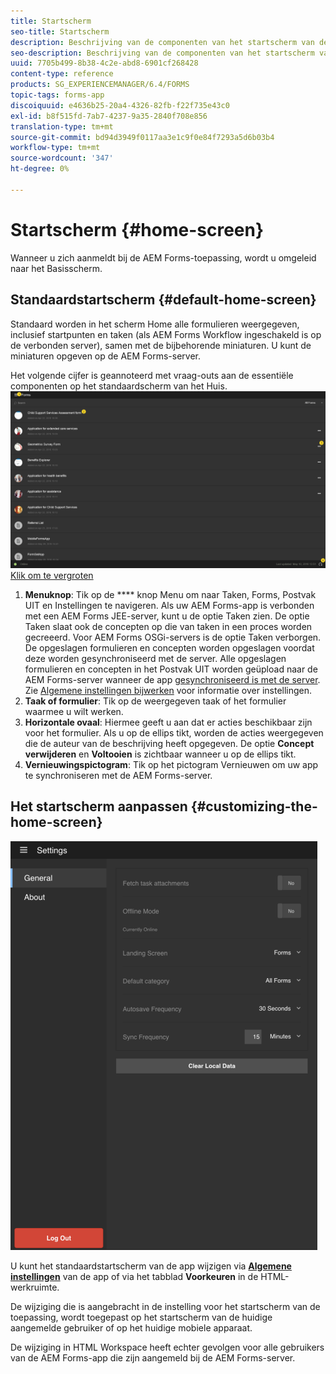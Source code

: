 ```yaml
---
title: Startscherm
seo-title: Startscherm
description: Beschrijving van de componenten van het startscherm van de AEM Forms-app
seo-description: Beschrijving van de componenten van het startscherm van de AEM Forms-app
uuid: 7705b499-8b38-4c2e-abd8-6901cf268428
content-type: reference
products: SG_EXPERIENCEMANAGER/6.4/FORMS
topic-tags: forms-app
discoiquuid: e4636b25-20a4-4326-82fb-f22f735e43c0
exl-id: b8f515fd-7ab7-4237-9a35-2840f708e856
translation-type: tm+mt
source-git-commit: bd94d3949f0117aa3e1c9f0e84f7293a5d6b03b4
workflow-type: tm+mt
source-wordcount: '347'
ht-degree: 0%

---
```


# Startscherm {#home-screen}

Wanneer u zich aanmeldt bij de AEM Forms-toepassing, wordt u omgeleid naar het Basisscherm.

## Standaardstartscherm {#default-home-screen}

Standaard worden in het scherm Home alle formulieren weergegeven, inclusief startpunten en taken (als AEM Forms Workflow ingeschakeld is op de verbonden server), samen met de bijbehorende miniaturen. U kunt de miniaturen opgeven op de AEM Forms-server.

Het volgende cijfer is geannoteerd met vraag-outs aan de essentiële componenten op het standaardscherm van het Huis.
![Basisscherm van Forms-app ](assets/home-screen-1.png)
[Klik om te vergroten](assets/home-screen-1-1.png)

1. **Menuknop**: Tik op de  **** knop Menu om naar Taken, Forms, Postvak UIT en Instellingen te navigeren. Als uw AEM Forms-app is verbonden met een AEM Forms JEE-server, kunt u de optie Taken zien. De optie Taken slaat ook de concepten op die van taken in een proces worden gecreeerd. Voor AEM Forms OSGi-servers is de optie Taken verborgen. De opgeslagen formulieren en concepten worden opgeslagen voordat deze worden gesynchroniseerd met de server. Alle opgeslagen formulieren en concepten in het Postvak UIT worden geüpload naar de AEM Forms-server wanneer de app [gesynchroniseerd is met de server](/help/forms/using/sync-app.md). Zie [Algemene instellingen bijwerken](/help/forms/using/update-general-settings.md) voor informatie over instellingen.
1. **Taak of formulier**: Tik op de weergegeven taak of het formulier waarmee u wilt werken.
1. **Horizontale ovaal**: Hiermee geeft u aan dat er acties beschikbaar zijn voor het formulier. Als u op de ellips tikt, worden de acties weergegeven die de auteur van de beschrijving heeft opgegeven. De optie **Concept verwijderen** en **Voltooien** is zichtbaar wanneer u op de ellips tikt.
1. **Vernieuwingspictogram**: Tik op het pictogram Vernieuwen om uw app te synchroniseren met de AEM Forms-server.

## Het startscherm aanpassen {#customizing-the-home-screen}

![Algemene instellingen](assets/gen-settings.png)

U kunt het standaardstartscherm van de app wijzigen via **[Algemene instellingen](/help/forms/using/update-general-settings.md)** van de app of via het tabblad **Voorkeuren** in de HTML-werkruimte.

De wijziging die is aangebracht in de instelling voor het startscherm van de toepassing, wordt toegepast op het startscherm van de huidige aangemelde gebruiker of op het huidige mobiele apparaat.

De wijziging in HTML Workspace heeft echter gevolgen voor alle gebruikers van de AEM Forms-app die zijn aangemeld bij de AEM Forms-server.
